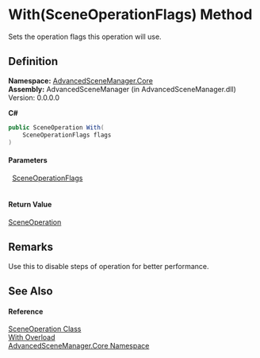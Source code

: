 # With(SceneOperationFlags) Method


Sets the operation flags this operation will use.



## Definition
**Namespace:** <a href="N_AdvancedSceneManager_Core">AdvancedSceneManager.Core</a>  
**Assembly:** AdvancedSceneManager (in AdvancedSceneManager.dll) Version: 0.0.0.0

**C#**
``` C#
public SceneOperation With(
	SceneOperationFlags flags
)
```



#### Parameters
<dl><dt>  <a href="T_AdvancedSceneManager_Core_SceneOperationFlags">SceneOperationFlags</a></dt><dd> </dd></dl>

#### Return Value
<a href="T_AdvancedSceneManager_Core_SceneOperation">SceneOperation</a>

## Remarks
Use this to disable steps of operation for better performance.

## See Also


#### Reference
<a href="T_AdvancedSceneManager_Core_SceneOperation">SceneOperation Class</a>  
<a href="Overload_AdvancedSceneManager_Core_SceneOperation_With">With Overload</a>  
<a href="N_AdvancedSceneManager_Core">AdvancedSceneManager.Core Namespace</a>  
